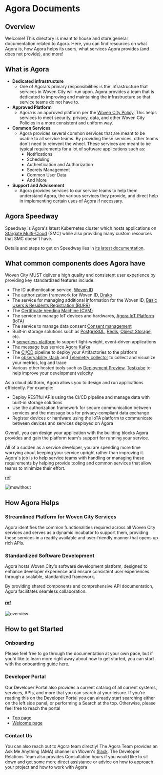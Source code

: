 # Agora Documents

## Overview

Welcome! This directory is meant to house and store general documentation
related to Agora. Here, you can find resources on what Agora is, how Agora helps
its users, what services Agora provides (and does not provide), and more!

## What is Agora

* **Dedicated infrastructure**
  * One of Agora's primary responsibilities is the infrastructure that
    services in Woven City will run upon. Agora provides a team that is
    dedicated to improving and maintaining the infrastructure so that service
    teams do not have to.
* **Approved Platform**
  * Agora is an approved platform per
    the [Woven City Policy](https://docs.google.com/document/d/1ucZKV6in36CsDeQVMplapJdy6ALU0oCS-ME845XDPFA/edit#heading=h.ygqigbny0e0).
    This helps services to meet security, privacy, data, and other Woven City
    Policies in a more consistent and uniform way.
* **Common Services**
  * Agora provides several common services that are meant to be usable to all
    service teams. By providing these services, other teams don't need to
    reinvent the wheel. These services are meant to be typical requirements
    for a lot of software applications such as:
    * Notifications
    * Scheduling
    * Authentication and Authorization
    * Secrets Management
    * Common User Data
    * And More
* **Support and Advisement**
  * Agora provides services to our service teams to help them understand
    Agora, the various services they provide, and direct help in implementing
    certain uses of Agora if necessary.

## Agora Speedway

Speedway is Agora's latest Kubernetes cluster which hosts applications on [Stargate Multi-Cloud](https://portal.tmc-stargate.com/docs/default/Component/STARGATE-WELCOME-GUIDES/) (SMC) while also providing many custom resources that SMC doesn't have.

Details and steps to get on Speedway lies in [its latest documentation](https://developer.woven-city.toyota/docs/default/Component/agora-migrations-tutorial/speedway/).

## What common components does Agora have

Woven City MUST deliver a high quality and consistent user experience by providing key standardized features include:

* The ID authentication service, [Woven ID](/docs/default/Component/id-homepage)
* The authorization framework for Woven ID, [Drako](/docs/default/Component/drako-service)
* The service for managing additional information for the Woven ID, [Basic Users & Residents Registration (BURR)](/docs/default/Component/burr-v2)
* The [Certificate Vending Machine (CVM)](/docs/default/Component/cvm-service)
* The service to manage IoT devices and hardwares, [Agora IoT Platform (IoTA)](/docs/default/Component/iota-service)
* The service to manage data consent [Consent management](/docs/default/Component/consent-management-service/en/consent/)
* Built-in storage solutions such as [PostgreSQL](/docs/default/Component/postgres-service), [Redis](/docs/default/Component/redis-tutorial/en/00_index/), [Object Storage](/docs/default/Component/object-storage-service), etc.
* A [serverless platform](/docs/default/Component/serverless-tutorial) to support light-weight, event-driven applications
* The message bus service [Agora Kafka](/docs/default/component/kafka-service/01_quickstart/)
* The [CI](/docs/default/domain/agora-domain/monorepo/)/[CD](/docs/default/Component/agora-migrations-tutorial/speedway/citycd/) pipeline to deploy your Artifactories to the platform
* The [observability stack](https://developer.woven-city.toyota/docs/default/Component/agora-migrations-tutorial/speedway/observability-for-speedway/) and [Telemetry collector](https://developer.woven-city.toyota/docs/default/Component/telemetry-collector) to collect and visualize your metrics, log and trace
* Various other hosted tools such as [Deployment Preview](/docs/default/domain/agora-domain/development/deployment-preview/), [Testkube](https://github.com/wp-wcm/city/tree/main/ns/testkube/docs) to help improve your development velocity

As a cloud platform, Agora allows you to design and run applications efficiently. For example:

* Deploy RESTful APIs using the CI/CD pipeline and manage data with built-in storage solutions
* Use the authorization framework for secure communication between services and the message bus for privacy-compliant data exchange
* Register devices or hardware using the IoTA platform to communicate between devices and services deployed on Agora

Overall, you can design your application with the building blocks Agora provides and gain the platform team's support for running your service.

All of a sudden as a service developer, you are spending more time worrying about keeping your service upright rather than improving it.
Agora's job is to help service teams with handling or managing these requirements by helping provide tooling and common services that allow teams to minimize their effort.

[ref](https://docs.google.com/drawings/d/1faQcHo4rrq2QeVmtnYrKkhXszuGKQXIZsLANCYyp3uc/edit)

![mswithout](./assets/microservice_without_agora.jpg)

## How Agora Helps

### Streamlined Platform for Woven City Services

Agora identifies the common functionalities required across all Woven City services and serves as a dynamic incubator to support them, providing these services in a readily available and user-friendly manner that opens up rich APIs.

### Standardized Software Development

Agora hosts Woven City's software development platform, designed to enhance developer experience and ensure consistent user experiences through a scalable, standardized framework.

By providing shared components and comprehensive API documentation, Agora facilitates seamless collaboration.

#### [ref](https://app.diagrams.net/#G14X5mDov8NxfR-UjXWIHqwXpX1DanJO-L)

![overview](./assets/agora_ovewview.png)

## How to get Started

### Onboarding

Please feel free to go through the documentation at your own pace, but if you'd
like to learn more right away about how to get started, you can start with the
onboarding guide [here](./developers/agora-onboarding).

### Developer Portal

Our Developer Portal also provides a current catalog of all current systems,
services, APIs, and more that you can search at your leisure. If you're reading
this on the Developer Portal you can already start searching either on the left
side panel, or performing a Search at the top. Otherwise, please feel free to
reach the portal

* [Top page](https://developer.woven-city.toyota/)
* [Welcome page](https://developer.woven-city.toyota/welcome)

### Contact Us

You can also reach out to Agora team directly! The Agora Team provides an Ask Me
Anything (AMA) channel on
Woven's [Slack](https://woven-by-toyota.slack.com/archives/C02CVJLTMJ7).
The Developer Relations Team also provides Consultation hours if you would like
to sit down and get some more direct assistance or advice on how to approach
your project and how to work with Agora
